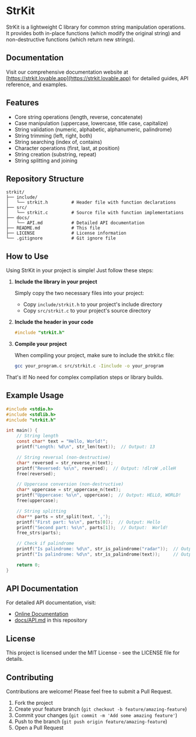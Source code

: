 # StrKit

StrKit is a lightweight C library for common string manipulation operations. It provides both in-place functions (which modify the original string) and non-destructive functions (which return new strings).

## Documentation

Visit our comprehensive documentation website at [https://strkit.lovable.app](https://strkit.lovable.app) for detailed guides, API reference, and examples.

## Features

- Core string operations (length, reverse, concatenate)
- Case manipulation (uppercase, lowercase, title case, capitalize)
- String validation (numeric, alphabetic, alphanumeric, palindrome)
- String trimming (left, right, both)
- String searching (index of, contains)
- Character operations (first, last, at position)
- String creation (substring, repeat)
- String splitting and joining

## Repository Structure

```
strkit/
├── include/
│   └── strkit.h         # Header file with function declarations
├── src/
│   └── strkit.c         # Source file with function implementations
├── docs/
│   └── API.md           # Detailed API documentation
├── README.md            # This file
├── LICENSE              # License information
└── .gitignore           # Git ignore file
```

## How to Use

Using StrKit in your project is simple! Just follow these steps:

1. **Include the library in your project**

   Simply copy the two necessary files into your project:

   - Copy `include/strkit.h` to your project's include directory
   - Copy `src/strkit.c` to your project's source directory

2. **Include the header in your code**

   ```c
   #include "strkit.h"
   ```

3. **Compile your project**

   When compiling your project, make sure to include the strkit.c file:

   ```bash
   gcc your_program.c src/strkit.c -Iinclude -o your_program
   ```

That's it! No need for complex compilation steps or library builds.

## Example Usage

```c
#include <stdio.h>
#include <stdlib.h>
#include "strkit.h"

int main() {
    // String length
    const char* text = "Hello, World!";
    printf("Length: %d\n", str_len(text));  // Output: 13

    // String reversal (non-destructive)
    char* reversed = str_reverse_n(text);
    printf("Reversed: %s\n", reversed);  // Output: !dlroW ,olleH
    free(reversed);

    // Uppercase conversion (non-destructive)
    char* uppercase = str_uppercase_n(text);
    printf("Uppercase: %s\n", uppercase);  // Output: HELLO, WORLD!
    free(uppercase);

    // String splitting
    char** parts = str_split(text, ',');
    printf("First part: %s\n", parts[0]);  // Output: Hello
    printf("Second part: %s\n", parts[1]);  // Output:  World!
    free_strs(parts);

    // Check if palindrome
    printf("Is palindrome: %d\n", str_is_palindrome("radar"));  // Output: 1
    printf("Is palindrome: %d\n", str_is_palindrome(text));     // Output: 0

    return 0;
}
```

## API Documentation

For detailed API documentation, visit:
- [Online Documentation](https://strkit.lovable.app)
- [docs/API.md](docs/API.md) in this repository

## License

This project is licensed under the MIT License - see the LICENSE file for details.

## Contributing

Contributions are welcome! Please feel free to submit a Pull Request.

1. Fork the project
2. Create your feature branch (`git checkout -b feature/amazing-feature`)
3. Commit your changes (`git commit -m 'Add some amazing feature'`)
4. Push to the branch (`git push origin feature/amazing-feature`)
5. Open a Pull Request